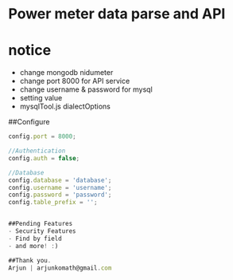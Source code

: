 # Power meter data parse and API

# notice
- change mongodb nidumeter
- change port 8000 for API service
- change username & password for mysql
- setting value
- mysqlTool.js dialectOptions 

##Configure
```javascript
config.port = 8000;

//Authentication
config.auth = false;

//Database
config.database = 'database';
config.username = 'username';
config.password = 'password';
config.table_prefix = '';


##Pending Features
- Security Features
- Find by field
- and more! :)

##Thank you.
Arjun | arjunkomath@gmail.com
